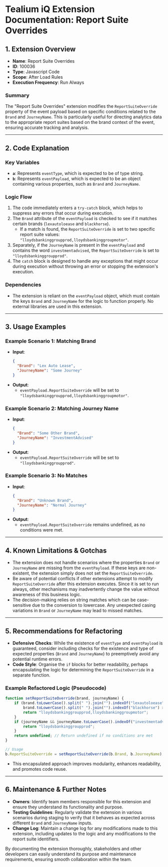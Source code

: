 # Tealium iQ Extension Documentation: Report Suite Overrides

## 1. Extension Overview

- **Name**: Report Suite Overrides
- **ID**: 100036
- **Type**: Javascript Code
- **Scope**: After Load Rules
- **Execution Frequency**: Run Always

### Summary
The "Report Suite Overrides" extension modifies the `ReportSuiteOverride` property of the event payload based on specific conditions related to the `Brand` and `JourneyName`. This is particularly useful for directing analytics data to the appropriate report suites based on the brand context of the event, ensuring accurate tracking and analysis.

---

## 2. Code Explanation

### Key Variables
- **`a`**: Represents `eventType`, which is expected to be of type string.
- **`b`**: Represents `eventPayload`, which is expected to be an object containing various properties, such as `Brand` and `JourneyName`.

### Logic Flow
1. The code immediately enters a `try-catch` block, which helps to suppress any errors that occur during execution.
2. The `Brand` attribute of the `eventPayload` is checked to see if it matches certain brands (`lexautoloease` and `blackhorse`). 
    - If a match is found, the `ReportSuiteOverride` is set to two specific report suite values: `"lloydsbankinggroupprod,lloydsbankinggroupmotor"`.
3. Separately, if the `JourneyName` is present in the `eventPayload` and contains the word `investmentadvised`, the `ReportSuiteOverride` is set to `"lloydsbankinggroupprod"`.
4. The `catch` block is designed to handle any exceptions that might occur during execution without throwing an error or stopping the extension's execution.

### Dependencies
- The extension is reliant on the `eventPayload` object, which must contain the keys `Brand` and `JourneyName` for the logic to function properly. No external libraries are used in this extension.

---

## 3. Usage Examples

### Example Scenario 1: Matching Brand
- **Input**: 
    ```json
    {
      "Brand": "Lex Auto Lease",
      "JourneyName": "Some Journey"
    }
    ```
- **Output**: 
    - `eventPayload.ReportSuiteOverride` will be set to `"lloydsbankinggroupprod,lloydsbankinggroupmotor"`.

### Example Scenario 2: Matching Journey Name
- **Input**:
    ```json
    {
      "Brand": "Some Other Brand",
      "JourneyName": "InvestmentAdvised"
    }
    ```
- **Output**: 
    - `eventPayload.ReportSuiteOverride` will be set to `"lloydsbankinggroupprod"`.

### Example Scenario 3: No Matches
- **Input**: 
    ```json
    {
      "Brand": "Unknown Brand",
      "JourneyName": "Normal Journey"
    }
    ```
- **Output**: 
    - `eventPayload.ReportSuiteOverride` remains undefined, as no conditions were met.

---

## 4. Known Limitations & Gotchas

- The extension does not handle scenarios where the properties `Brand` or `JourneyName` are missing from the `eventPayload`. If these keys are non-existent, the extension simply does not set the `ReportSuiteOverride`.
- Be aware of potential conflicts if other extensions attempt to modify `ReportSuiteOverride` after this extension executes. Since it is set to run always, other mechanisms may inadvertently change the value without awareness of this business logic.
- The decision-making relies on string matches which can be case-sensitive due to the conversion to lowercase. Any unexpected casing variations in `Brand` or `JourneyName` may lead to missed matches.

---

## 5. Recommendations for Refactoring

- **Defensive Checks**: While the existence of `eventType` and `eventPayload` is guaranteed, consider including checks for the existence and type of expected properties (`Brand` and `JourneyName`) to preemptively avoid any potential runtime errors.
- **Code Style**: Organise the `if` blocks for better readability, perhaps encapsulating the logic for determining the `ReportSuiteOverride` in a separate function.
  
### Example Refactored Logic (Pseudocode)
```javascript
function setReportSuiteOverride(brand, journeyName) {
    if (brand.toLowerCase().split(" ").join("").indexOf("lexautoloease") >= 0 ||
        brand.toLowerCase().split(" ").join("").indexOf("blackhorse") >= 0) {
        return "lloydsbankinggroupprod,lloydsbankinggroupmotor";
    }
    if (journeyName && journeyName.toLowerCase().indexOf("investmentadvised") >= 0) {
        return "lloydsbankinggroupprod";
    }
    return undefined; // Return undefined if no conditions are met
}

// Usage
b.ReportSuiteOverride = setReportSuiteOverride(b.Brand, b.JourneyName);
```
- This encapsulated approach improves modularity, enhances readability, and promotes code reuse.

---

## 6. Maintenance & Further Notes

- **Owners**: Identify team members responsible for this extension and ensure they understand its functionality and purpose.
- **Testing Guidelines**: Regularly validate the extension in various scenarios during staging to verify that it behaves as expected across different `Brand` and `JourneyName` inputs.
- **Change Log**: Maintain a change log for any modifications made to this extension, including updates to the logic and any modifications to the report suite identifiers.

By documenting the extension thoroughly, stakeholders and other developers can easily understand its purpose and maintenance requirements, ensuring smooth collaboration within the team.